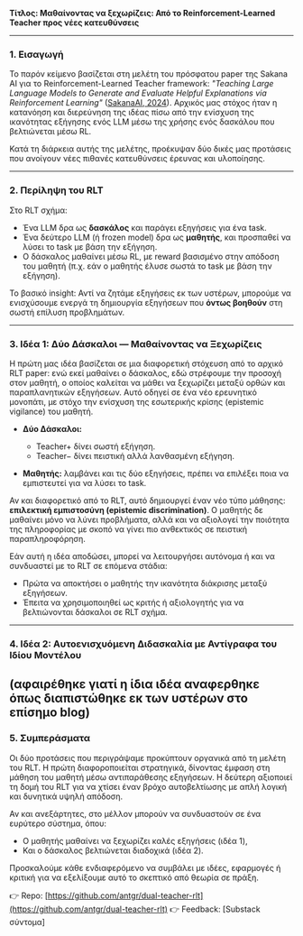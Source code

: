 **Τίτλος: Μαθαίνοντας να ξεχωρίζεις: Από το Reinforcement-Learned Teacher προς νέες κατευθύνσεις**

---

### 1. Εισαγωγή

Το παρόν κείμενο βασίζεται στη μελέτη του πρόσφατου paper της Sakana AI για το Reinforcement-Learned Teacher framework: *"Teaching Large Language Models to Generate and Evaluate Helpful Explanations via Reinforcement Learning"* ([SakanaAI, 2024](http://sakana.ai/rlt)). Αρχικός μας στόχος ήταν η κατανόηση και διερεύνηση της ιδέας πίσω από την ενίσχυση της ικανότητας εξήγησης ενός LLM μέσω της χρήσης ενός δασκάλου που βελτιώνεται μέσω RL.

Κατά τη διάρκεια αυτής της μελέτης, προέκυψαν δύο δικές μας προτάσεις που ανοίγουν νέες πιθανές κατευθύνσεις έρευνας και υλοποίησης.

---

### 2. Περίληψη του RLT

Στο RLT σχήμα:

* Ένα LLM δρα ως **δασκάλος** και παράγει εξηγήσεις για ένα task.
* Ένα δεύτερο LLM (ή frozen model) δρα ως **μαθητής**, και προσπαθεί να λύσει το task με βάση την εξήγηση.
* Ο δάσκαλος μαθαίνει μέσω RL, με reward βασισμένο στην απόδοση του μαθητή (π.χ. εάν ο μαθητής έλυσε σωστά το task με βάση την εξήγηση).

Το βασικό insight: Αντί να ζητάμε εξηγήσεις εκ των υστέρων, μπορούμε να ενισχύσουμε ενεργά τη δημιουργία εξηγήσεων που **όντως βοηθούν** στη σωστή επίλυση προβλημάτων.

---

### 3. Ιδέα 1: Δύο Δάσκαλοι — Μαθαίνοντας να Ξεχωρίζεις

Η πρώτη μας ιδέα βασίζεται σε μια διαφορετική στόχευση από το αρχικό RLT paper: ενώ εκεί μαθαίνει ο δάσκαλος, εδώ στρέφουμε την προσοχή στον μαθητή, ο οποίος καλείται να μάθει να ξεχωρίζει μεταξύ ορθών και παραπλανητικών εξηγήσεων. Αυτό οδηγεί σε ένα νέο ερευνητικό μονοπάτι, με στόχο την ενίσχυση της εσωτερικής κρίσης (epistemic vigilance) του μαθητή.

* **Δύο Δάσκαλοι:**

  * Teacher+ δίνει σωστή εξήγηση.
  * Teacher− δίνει πειστική αλλά λανθασμένη εξήγηση.
* **Μαθητής:** λαμβάνει και τις δύο εξηγήσεις, πρέπει να επιλέξει ποια να εμπιστευτεί για να λύσει το task.

Αν και διαφορετικό από το RLT, αυτό δημιουργεί έναν νέο τύπο μάθησης: **επιλεκτική εμπιστοσύνη (epistemic discrimination)**. Ο μαθητής δε μαθαίνει μόνο να λύνει προβλήματα, αλλά και να αξιολογεί την ποιότητα της πληροφορίας με σκοπό να γίνει πιο ανθεκτικός σε πειστική παραπληροφόρηση.

Εάν αυτή η ιδέα αποδώσει, μπορεί να λειτουργήσει αυτόνομα ή και να συνδυαστεί με το RLT σε επόμενα στάδια:

* Πρώτα να αποκτήσει ο μαθητής την ικανότητα διάκρισης μεταξύ εξηγήσεων.
* Έπειτα να χρησιμοποιηθεί ως κριτής ή αξιολογητής για να βελτιώνονται δάσκαλοι σε RLT σχήμα.

---

### 4. Ιδέα 2: Αυτοενισχυόμενη Διδασκαλία με Αντίγραφα του Ιδίου Μοντέλου
 (αφαιρέθηκε γιατί η ίδια ιδέα αναφερθηκε όπως διαπιστώθηκε εκ των υστέρων στο επίσημο blog)
---

### 5. Συμπεράσματα

Οι δύο προτάσεις που περιγράψαμε προκύπτουν οργανικά από τη μελέτη του RLT. Η πρώτη διαφοροποιείται στρατηγικά, δίνοντας έμφαση στη μάθηση του μαθητή μέσω αντιπαράθεσης εξηγήσεων. Η δεύτερη αξιοποιεί τη δομή του RLT για να χτίσει έναν βρόχο αυτοβελτίωσης με απλή λογική και δυνητικά υψηλή απόδοση.

Αν και ανεξάρτητες, στο μέλλον μπορούν να συνδυαστούν σε ένα ευρύτερο σύστημα, όπου:

* Ο μαθητής μαθαίνει να ξεχωρίζει καλές εξηγήσεις (ιδέα 1),
* Και ο δάσκαλος βελτιώνεται διαδοχικά (ιδέα 2).

Προσκαλούμε κάθε ενδιαφερόμενο να συμβάλει με ιδέες, εφαρμογές ή κριτική για να εξελίξουμε αυτό το σκεπτικό από θεωρία σε πράξη.

👉 Repo: [https://github.com/antgr/dual-teacher-rlt](https://github.com/antgr/dual-teacher-rlt)
👉 Feedback: \[Substack σύντομα]
